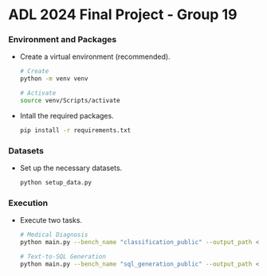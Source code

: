 # ADL 2024 Final Project - Group 19

### Environment and Packages
- Create a virtual environment (recommended).
  ```bash
  # Create
  python -m venv venv

  # Activate
  source venv/Scripts/activate
  ```
- Intall the required packages.
  ```bash
  pip install -r requirements.txt
  ```

### Datasets
- Set up the necessary datasets.
  ```bash
  python setup_data.py
  ```

### Execution
- Execute two tasks.
  ```bash
  # Medical Diagnosis
  python main.py --bench_name "classification_public" --output_path <path_to_save_csv>

  # Text-to-SQL Generation
  python main.py --bench_name "sql_generation_public" --output_path <path_to_save_csv>
  ```
